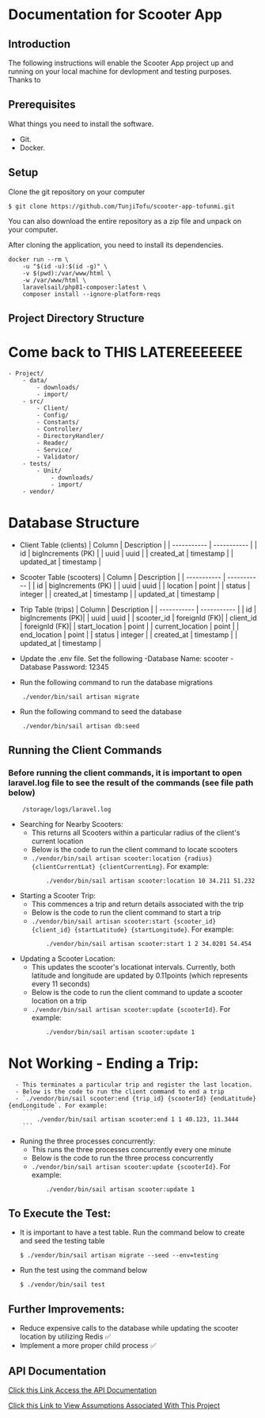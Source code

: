 # Documentation for Scooter App

## Introduction
The following instructions will enable the Scooter App project up and running on your local machine for devlopment and testing purposes. Thanks to 

## Prerequisites
What things you need to install the software.

- Git.
- Docker.

## Setup
Clone the git repository on your computer
```
$ git clone https://github.com/TunjiTofu/scooter-app-tofunmi.git
```
You can also download the entire repository as a zip file and unpack on your computer.

After cloning the application, you need to install its dependencies.
```
docker run --rm \
    -u "$(id -u):$(id -g)" \
    -v $(pwd):/var/www/html \
    -w /var/www/html \
    laravelsail/php81-composer:latest \
    composer install --ignore-platform-reqs
```

## Project Directory Structure
# Come back to THIS LATEREEEEEEE
```
- Project/
    - data/
        - downloads/
        - import/
    - src/
        - Client/
        - Config/
        - Constants/
        - Controller/
        - DirectoryHandler/
        - Reader/
        - Service/
        - Validator/
    - tests/
        - Unit/
            - downloads/
            - import/
    - vendor/
```
# Database Structure
- Client Table (clients)
    | Column      | Description |
    | ----------- | ----------- |
    | id          | bigIncrements (PK)       |
    | uuid         | uuid        |
    | created_at   | timestamp        |
    | updated_at   | timestamp        |

- Scooter Table (scooters)
    | Column      | Description |
    | ----------- | ----------- |
    | id          | bigIncrements (PK)       |
    | uuid        | uuid        |
    | location    | point       |
    | status      | integer     |
    | created_at  | timestamp   |
    | updated_at  | timestamp   |

- Trip Table (trips)
    | Column            | Description |
    | -----------       | ----------- |
    | id                | bigIncrements (PK)|
    | uuid              | uuid        |
    | scooter_id        | foreignId (FK)|
    | client_id         | foreignId (FK)|
    | start_location    | point       |
    | current_location  | point       |
    | end_location      | point       |
    | status            | integer     |
    | created_at        | timestamp   |
    | updated_at        | timestamp   |

- Update the .env file. Set the following
    -Database Name: scooter
    -Database Password: 12345

- Run the following command to run the database migrations
```
    ./vendor/bin/sail artisan migrate
```
- Run the following command to seed the database
```
    ./vendor/bin/sail artisan db:seed
```

## Running the Client Commands
### Before running the client commands, it is important to open laravel.log file to see the result of the commands (see file path below)
```
    /storage/logs/laravel.log
```
  - Searching for Nearby Scooters:
      - This returns all Scooters within a particular radius of the client's current location
      - Below is the code to run the client command to locate scooters
      - `./vendor/bin/sail artisan scooter:location {radius} {clientCurrentLat} {clientCurrentLng}`. For example:
        ```
            ./vendor/bin/sail artisan scooter:location 10 34.211 51.232
        ```
 - Starting a Scooter Trip:
      - This commences a trip and return details associated with the trip
      - Below is the code to run the client command to start a trip
      - `./vendor/bin/sail artisan scooter:start {scooter_id} {client_id} {startLatitude} {startLongitude}`. For example:
        ```
            ./vendor/bin/sail artisan scooter:start 1 2 34.0201 54.454
        ```
 - Updating a Scooter Location:
      - This updates the scooter's locationat intervals. Currently, both latitude and longitude are updated by 0.11points (which represents every 11 seconds)
      - Below is the code to run the client command to update a scooter location on a trip
      - `./vendor/bin/sail artisan scooter:update {scooterId}`. For example:
        ```
            ./vendor/bin/sail artisan scooter:update 1
        ```
 # Not Working - Ending a Trip:
      - This terminates a particular trip and register the last location.
      - Below is the code to run the client command to end a trip
      - `./vendor/bin/sail scooter:end {trip_id} {scooterId} {endLatitude} {endLongitude`. For example:
        ```
            ./vendor/bin/sail artisan scooter:end 1 1 40.123, 11.3444
        ```
 - Runing the three processes concurrently:
      - This runs the three processes concurrently every one minute
      - Below is the code to run the three process concurrently
      - `./vendor/bin/sail artisan scooter:update {scooterId}`. For example:
        ```
            ./vendor/bin/sail artisan scooter:update 1
        ```

## To Execute the Test:
- It is important to have a test table. Run the command below to create and seed the testing table
  ```
  $ ./vendor/bin/sail artisan migrate --seed --env=testing
  ``` 
- Run the test using the command below
  ```
  $ ./vendor/bin/sail test
  ``` 

## Further Improvements:
 - Reduce expensive calls to the database while updating the scooter location by utilizing Redis ✅
 - Implement a more proper child process ✅

## API Documentation
[Click this Link Access the API Documentation](https://app.gitbook.com/o/XXNaAkNtCMRanbfyrTQm/s/ItbDDRlpa0Wz2QwfIG8F/~/changes/gruTgx99ts0O1WV5Af8O/)

[Click this Link to View Assumptions Associated With This Project](/ASSUMPTIONS.md)